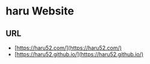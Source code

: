 # haru Website

## URL

- [https://haru52.com/](https://haru52.com/)
- [https://haru52.github.io/](https://haru52.github.io/)
